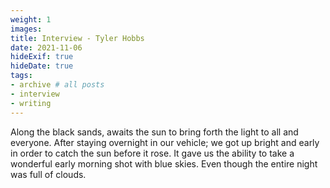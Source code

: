 ```yaml
---
weight: 1
images:
title: Interview - Tyler Hobbs 
date: 2021-11-06
hideExif: true
hideDate: true
tags:
- archive # all posts
- interview
- writing
---
```


Along the black sands, awaits the sun to bring forth the light to all and everyone. After staying overnight in our vehicle; we got up bright and early in order to catch the sun before it rose. It gave us the ability to take a wonderful early morning shot with blue skies. Even though the entire night was full of clouds.